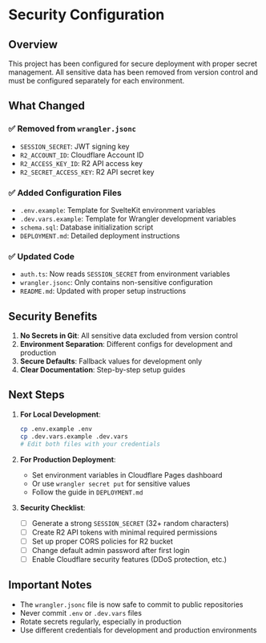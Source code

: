 # Security Configuration

## Overview

This project has been configured for secure deployment with proper secret management. All sensitive data has been
removed from version control and must be configured separately for each environment.

## What Changed

### ✅ Removed from `wrangler.jsonc`

- `SESSION_SECRET`: JWT signing key
- `R2_ACCOUNT_ID`: Cloudflare Account ID
- `R2_ACCESS_KEY_ID`: R2 API access key
- `R2_SECRET_ACCESS_KEY`: R2 API secret key

### ✅ Added Configuration Files

- `.env.example`: Template for SvelteKit environment variables
- `.dev.vars.example`: Template for Wrangler development variables
- `schema.sql`: Database initialization script
- `DEPLOYMENT.md`: Detailed deployment instructions

### ✅ Updated Code

- `auth.ts`: Now reads `SESSION_SECRET` from environment variables
- `wrangler.jsonc`: Only contains non-sensitive configuration
- `README.md`: Updated with proper setup instructions

## Security Benefits

1. **No Secrets in Git**: All sensitive data excluded from version control
2. **Environment Separation**: Different configs for development and production
3. **Secure Defaults**: Fallback values for development only
4. **Clear Documentation**: Step-by-step setup guides

## Next Steps

1. **For Local Development**:

   ```bash
   cp .env.example .env
   cp .dev.vars.example .dev.vars
   # Edit both files with your credentials
   ```

2. **For Production Deployment**:

    - Set environment variables in Cloudflare Pages dashboard
    - Or use `wrangler secret put` for sensitive values
    - Follow the guide in `DEPLOYMENT.md`

3. **Security Checklist**:
    - [ ] Generate a strong `SESSION_SECRET` (32+ random characters)
    - [ ] Create R2 API tokens with minimal required permissions
    - [ ] Set up proper CORS policies for R2 bucket
    - [ ] Change default admin password after first login
    - [ ] Enable Cloudflare security features (DDoS protection, etc.)

## Important Notes

- The `wrangler.jsonc` file is now safe to commit to public repositories
- Never commit `.env` or `.dev.vars` files
- Rotate secrets regularly, especially in production
- Use different credentials for development and production environments
